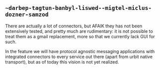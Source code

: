 ## `~darbep-tagtun-banbyl-liswed--migtel-miclus-dozner-samzod`
There are actually a lot of connectors, but AFAIK they has not been extensively tested, and pretty much are rudimentary: it is not possible to treat them as a gmail replacement, more so that we currently lack GUI for such.

In the feature we will have protocol agnostic messaging applications with integrated connectors to every service out there (apart from urbit native transport), but as of today this vision is not yet realized. 

